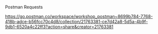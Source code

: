 Postman Requests

https://go.postman.co/workspace/workshop_postman~8699b784-7768-418b-adce-b56fcc70c4d8/collection/21763381-ce7d42a8-5d5a-4b9f-9db1-6520a4c22ff3?action=share&creator=21763381